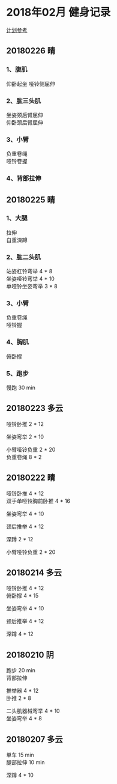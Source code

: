 # 2018年02月 健身记录   
[计划参考](http://www.jirou.com/tool/jihua/menus/B4.php)  

## 20180226 晴
### 1、腹肌  
仰卧起坐 
哑铃侧屈伸  

### 2、肱三头肌  
坐姿颈后臂屈伸  
仰卧颈后臂屈伸  

### 3、小臂  
负重卷绳  
哑铃卷握  

### 4、背部拉伸  



## 20180225 晴
### 1、大腿
拉伸  
自重深蹲 

### 2、肱二头肌 
站姿杠铃弯举  4 * 8  
坐姿哑铃弯举   4 * 10  
单哑铃坐姿弯举  3 * 8  

### 3、小臂  
负重卷绳  
哑铃握 

### 4、胸肌
俯卧撑  

### 5、跑步  
慢跑 30 min  
  
 


## 20180223 多云
哑铃卧推 2 * 12     
   
坐姿弯举 2 * 10  

小臂哑铃负重  2 * 20   
负重卷绳 8 * 2  

## 20180222 晴
哑铃卧推 4 * 12   
双手单哑铃胸前卧推 4 * 16  
   
坐姿弯举 4 * 10  

颈后推举 4 * 12  

深蹲 2 * 12  

小臂哑铃负重  2 * 20   

## 20180214 多云
哑铃卧推 4 * 12   
俯卧撑 4 * 15  
   
坐姿弯举 4 * 10  

颈后推举 4 * 12  

深蹲 4 * 12  
 

## 20180210 阴
跑步 20 min   
背部拉伸 

推举器 4 * 12  
卧推 2 * 8  

二头肌器械弯举 4 * 10  
坐姿弯举 4 * 8 


## 20180207 多云
单车 15 min  
腿部拉伸 10 min 

深蹲 4 * 10  
